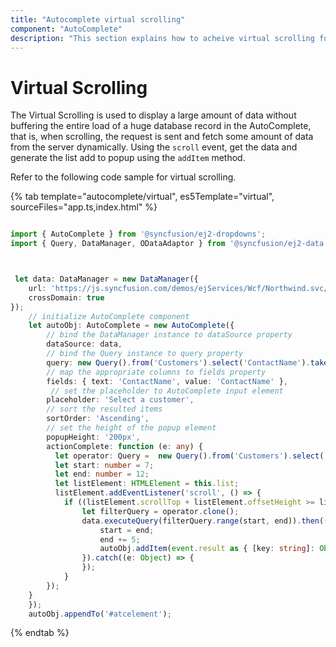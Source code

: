 ```yaml
---
title: "Autocomplete virtual scrolling"
component: "AutoComplete"
description: "This section explains how to acheive virtual scrolling functionality in autocomplete control."
---
```


# Virtual Scrolling

The Virtual Scrolling is used to display a large amount of data without buffering the entire load of a huge database record in the AutoComplete, that is, when scrolling, the request is sent and fetch some amount of data from the server dynamically. Using the `scroll` event, get the data and generate the list add to popup using the `addItem` method.

Refer to the following code sample for virtual scrolling.

{% tab template="autocomplete/virtual", es5Template="virtual", sourceFiles="app.ts,index.html" %}

```typescript

import { AutoComplete } from '@syncfusion/ej2-dropdowns';
import { Query, DataManager, ODataAdaptor } from '@syncfusion/ej2-data';



 let data: DataManager = new DataManager({
    url: 'https://js.syncfusion.com/demos/ejServices/Wcf/Northwind.svc/',
    crossDomain: true
});
    // initialize AutoComplete component
    let autoObj: AutoComplete = new AutoComplete({
        // bind the DataManager instance to dataSource property
        dataSource: data,
        // bind the Query instance to query property
        query: new Query().from('Customers').select('ContactName').take(7),
        // map the appropriate columns to fields property
        fields: { text: 'ContactName', value: 'ContactName' },
         // set the placeholder to AutoComplete input element
        placeholder: 'Select a customer',
        // sort the resulted items
        sortOrder: 'Ascending',
        // set the height of the popup element
        popupHeight: '200px',
        actionComplete: function (e: any) {
          let operator: Query =  new Query().from('Customers').select('ContactName');
          let start: number = 7;
          let end: number = 12;
          let listElement: HTMLElement = this.list;
          listElement.addEventListener('scroll', () => {
            if ((listElement.scrollTop + listElement.offsetHeight >= listElement.scrollHeight)) {
                let filterQuery = operator.clone();
                data.executeQuery(filterQuery.range(start, end)).then((event: any) => {
                    start = end;
                    end += 5;
                    autoObj.addItem(event.result as { [key: string]: Object }[]);
                }).catch((e: Object) => {
                });
            }
        });
    }
    });
    autoObj.appendTo('#atcelement');

```

{% endtab %}
